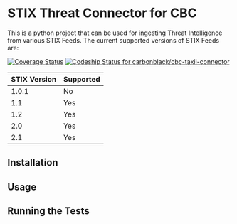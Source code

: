 # STIX Threat Connector for CBC

This is a python project that can be used for ingesting Threat Intelligence from various STIX Feeds. The current supported versions of STIX Feeds are:

[![Coverage Status](https://coveralls.io/repos/github/carbonblack/cbc-taxii-connector/badge.svg?t=6yDdHe)](https://coveralls.io/github/carbonblack/cbc-taxii-connector)
[![Codeship Status for carbonblack/cbc-taxii-connector](https://app.codeship.com/projects/a0c7096c-4359-48af-944a-75399f7b42f2/status?branch=main)](https://app.codeship.com/projects/455332)

| STIX Version| Supported   |
| ----------- | ------------|
| 1.0.1       | No          |
| 1.1         | Yes         |
| 1.2         | Yes         |
| 2.0         | Yes         |
| 2.1         | Yes         |

## Installation

## Usage

## Running the Tests
